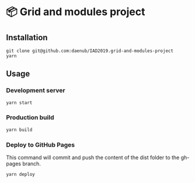 # 📦 Grid and modules project

## Installation

```
git clone git@github.com:daenub/IAD2019.grid-and-modules-project
yarn
```

## Usage

### Development server

```bash
yarn start
```

### Production build

```bash
yarn build
```

### Deploy to GitHub Pages

This command will commit and push the content of the dist folder to the gh-pages branch.

```bash
yarn deploy
```
